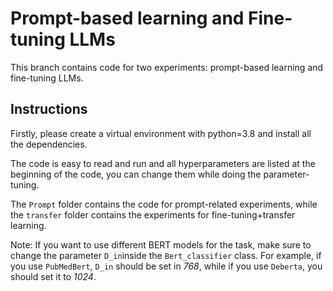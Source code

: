 
# Prompt-based learning and Fine-tuning LLMs

This branch contains code for two experiments: prompt-based learning and fine-tuning LLMs.

## Instructions
Firstly, please create a virtual environment with python=3.8 and install all the dependencies.

The code is easy to read and run and all hyperparameters are listed at the beginning of the code, you can change them while doing the parameter-tuning. 

The ```Prompt``` folder contains the code for prompt-related experiments, while the ```transfer``` folder contains the experiments for fine-tuning+transfer learning. 

Note: If you want to use different BERT models for the task, make sure to change the parameter ```D_in```inside the ```Bert_classifier``` class. For example, if you use ```PubMedBert```, ```D_in``` should be set in *768*, while if you use ```Deberta```, you should set it to *1024*.

